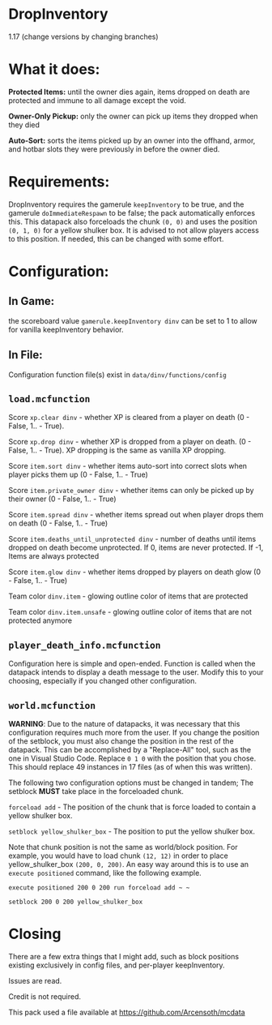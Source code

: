 # DropInventory
1.17 (change versions by changing branches)

# What it does: 
**Protected Items:** until the owner dies again, items dropped on death are protected and immune to all damage except the void. 

**Owner-Only Pickup:** only the owner can pick up items they dropped when they died

**Auto-Sort:** sorts the items picked up by an owner into the offhand, armor, and hotbar slots they were previously in before the owner died.

# Requirements: 
DropInventory requires the gamerule `keepInventory` to be true, and the gamerule `doImmediateRespawn` to be false; the pack automatically enforces this. This datapack also forceloads the chunk `(0, 0)` and uses the position `(0, 1, 0)` for a yellow shulker box. It is advised to not allow players access to this position. If needed, this can be changed with some effort.

# Configuration: 
## In Game: 
the scoreboard value `gamerule.keepInventory dinv` can be set to 1 to allow for vanilla keepInventory behavior.
## In File: 
Configuration function file(s) exist in `data/dinv/functions/config`
## `load.mcfunction`
Score `xp.clear dinv` - whether XP is cleared from a player on death (0 - False, 1.. - True).

Score `xp.drop dinv` - whether XP is dropped from a player on death. (0 - False, 1.. - True). XP dropping is the same as vanilla XP dropping. 

Score `item.sort dinv` - whether items auto-sort into correct slots when player picks them up (0 - False, 1.. - True)

Score `item.private_owner dinv` - whether items can only be picked up by their owner (0 - False, 1.. - True)

Score `item.spread dinv` - whether items spread out when player drops them on death (0 - False, 1.. - True)

Score `item.deaths_until_unprotected dinv` - number of deaths until items dropped on death become unprotected. If 0, items are never protected. If -1, Items are always protected

Score `item.glow dinv` - whether items dropped by players on death glow (0 - False, 1.. - True)

Team color `dinv.item` - glowing outline color of items that are protected

Team color `dinv.item.unsafe` - glowing outline color of items that are not protected anymore

## `player_death_info.mcfunction`
Configuration here is simple and open-ended. Function is called when the datapack intends to display a death message to the user. Modify this to your choosing, especially if you changed other configuration.

## `world.mcfunction`
**WARNING**: Due to the nature of datapacks, it was necessary that this configuration requires much more from the user. If you change the position of the setblock, you must also change the position in the rest of the datapack. This can be accomplished by a "Replace-All" tool, such as the one in Visual Studio Code. Replace `0 1 0` with the position that you chose. This should replace 49 instances in 17 files (as of when this was written).

The following two configuration options must be changed in tandem; The setblock **MUST** take place in the forceloaded chunk.

`forceload add` - The position of the chunk that is force loaded to contain a yellow shulker box. 

`setblock yellow_shulker_box` - The position to put the yellow shulker box.

Note that chunk position is not the same as world/block position. For example, you would have to load chunk `(12, 12)` in order to place yellow_shulker_box `(200, 0, 200)`. An easy way around this is to use an `execute positioned` command, like the following example.

`execute positioned 200 0 200 run forceload add ~ ~`

`setblock 200 0 200 yellow_shulker_box`

# Closing
There are a few extra things that I might add, such as block positions existing exclusively in config files, and per-player keepInventory.

Issues are read.

Credit is not required.

This pack used a file available at https://github.com/Arcensoth/mcdata




